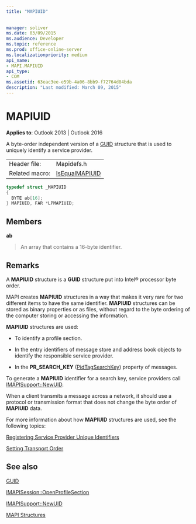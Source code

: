 ```yaml
---
title: "MAPIUID"
 
 
manager: soliver
ms.date: 03/09/2015
ms.audience: Developer
ms.topic: reference
ms.prod: office-online-server
ms.localizationpriority: medium
api_name:
- MAPI.MAPIUID
api_type:
- COM
ms.assetid: 63eac3ee-e59b-4a06-8bb9-f72764d84bda
description: "Last modified: March 09, 2015"
---
```


# MAPIUID

  
  
**Applies to**: Outlook 2013 | Outlook 2016 
  
A byte-order independent version of a [GUID](guid.md) structure that is used to uniquely identify a service provider. 
  
|||
|:-----|:-----|
|Header file:  <br/> |Mapidefs.h  <br/> |
|Related macro:  <br/> |[IsEqualMAPIUID](isequalmapiuid.md) <br/> |
   
```cpp
typedef struct _MAPIUID
{
  BYTE ab[16];
} MAPIUID, FAR *LPMAPIUID;

```

## Members

 **ab**
  
> An array that contains a 16-byte identifier.
    
## Remarks

A **MAPIUID** structure is a **GUID** structure put into Intel® processor byte order. 
  
MAPI creates **MAPIUID** structures in a way that makes it very rare for two different items to have the same identifier. **MAPIUID** structures can be stored as binary properties or as files, without regard to the byte ordering of the computer storing or accessing the information. 
  
 **MAPIUID** structures are used: 
  
- To identify a profile section.
    
- In the entry identifiers of message store and address book objects to identify the responsible service provider.
    
- In the **PR_SEARCH_KEY** ([PidTagSearchKey](pidtagsearchkey-canonical-property.md)) property of messages.
    
To generate a **MAPIUID** identifier for a search key, service providers call [IMAPISupport::NewUID](imapisupport-newuid.md).
  
When a client transmits a message across a network, it should use a protocol or transmission format that does not change the byte order of **MAPIUID** data. 
  
For more information about how **MAPIUID** structures are used, see the following topics: 
  
[Registering Service Provider Unique Identifiers](registering-service-provider-unique-identifiers.md)
  
[Setting Transport Order](setting-transport-order.md)
  
## See also



[GUID](guid.md)
  
[IMAPISession::OpenProfileSection](imapisession-openprofilesection.md)
  
[IMAPISupport::NewUID](imapisupport-newuid.md)


[MAPI Structures](mapi-structures.md)

